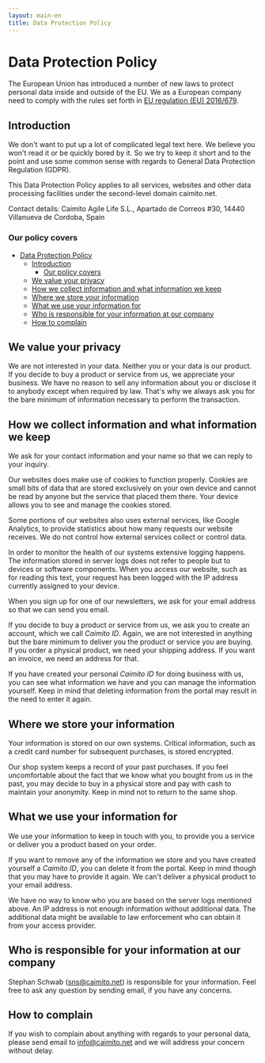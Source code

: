 ```yaml
---
layout: main-en
title: Data Protection Policy
---
```

# Data Protection Policy
The European Union has introduced a number of new laws to protect personal data inside and outside of the EU. We as a European company need to comply with the rules set forth in [EU regulation (EU) 2016/679](https://eur-lex.europa.eu/legal-content/EN/TXT/HTML/?uri=CELEX:32016R0679&from=EN#d1e40-1-1).

## Introduction
We don't want to put up a lot of complicated legal text here. We believe you won't read it or be quickly bored by it. So we try to keep it short and to the point and use some common sense with regards to General Data Protection Regulation (GDPR).

This Data Protection Policy applies to all services, websites and other data processing facilities under the second-level domain caimito.net.

Contact details: Caimito Agile Life S.L., Apartado de Correos #30, 14440 Villanueva de Cordoba, Spain

### Our policy covers

- [Data Protection Policy](#data-protection-policy)
  - [Introduction](#introduction)
    - [Our policy covers](#our-policy-covers)
  - [We value your privacy](#we-value-your-privacy)
  - [How we collect information and what information we keep](#how-we-collect-information-and-what-information-we-keep)
  - [Where we store your information](#where-we-store-your-information)
  - [What we use your information for](#what-we-use-your-information-for)
  - [Who is responsible for your information at our company](#who-is-responsible-for-your-information-at-our-company)
  - [How to complain](#how-to-complain)

## We value your privacy
We are not interested in your data. Neither you or your data is our product. If you decide to buy a product or service from us, we appreciate your business. We have no reason to sell any information about you or disclose it to anybody except when required by law. That's why we always ask you for the bare minimum of information necessary to perform the transaction.

## How we collect information and what information we keep
We ask for your contact information and your name so that we can reply to your inquiry.

Our websites does make use of cookies to function properly. Cookies are small bits of data that are stored exclusively on your own device and cannot be read by anyone but the service that placed them there. Your device allows you to see and manage the cookies stored. 

Some portions of our websites also uses external services, like Google Analytics, to provide statistics about how many requests our website receives. We do not control how external services collect or control data.

In order to monitor the health of our systems extensive logging happens. The information stored in server logs does not refer to people but to devices or software components. When you access our website, such as for reading this text, your request has been logged with the IP address currently assigned to your device.

When you sign up for one of our newsletters, we ask for your email address so that we can send you email.

If you decide to buy a product or service from us, we ask you to create an account, which we call *Caimito ID*. Again, we are not interested in anything but the bare minimum to deliver you the product or service you are buying. If you order a physical product, we need your shipping address. If you want an invoice, we need an address for that.

If you have created your personal *Caimito ID* for doing business with us, you can see what information we have and you can manage the information yourself. Keep in mind that deleting information from the portal may result in the need to enter it again.

## Where we store your information
Your information is stored on our own systems. Critical information, such as a credit card number for subsequent purchases, is stored encrypted.

Our shop system keeps a record of your past purchases. If you feel uncomfortable about the fact that we know what you bought from us in the past, you may decide to buy in a physical store and pay with cash to maintain your anonymity. Keep in mind not to return to the same shop.

## What we use your information for
We use your information to keep in touch with you, to provide you a service or deliver you a product based on your order.

If you want to remove any of the information we store and you have created yourself a *Caimito ID*, you can delete it from the portal. Keep in mind though that you may have to provide it again. We can't deliver a physical product to your email address.

We have no way to know who you are based on the server logs mentioned above. An IP address is not enough information without additional data. The additional data might be available to law enforcement who can obtain it from your access provider.

## Who is responsible for your information at our company
Stephan Schwab (sns@caimito.net) is responsible for your information. Feel free to ask any question by sending email, if you have any concerns.

## How to complain
If you wish to complain about anything with regards to your personal data, please send email to info@caimito.net and we will address your concern without delay.
